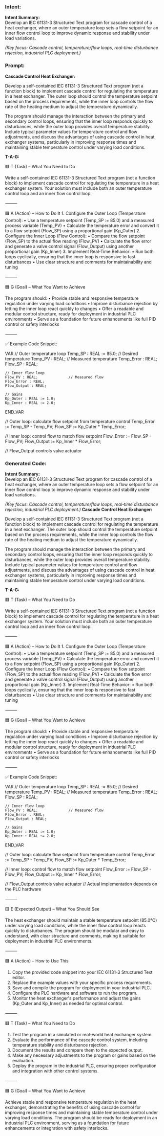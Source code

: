 ### Intent:
**Intent Summary:**  
Develop an IEC 61131-3 Structured Text program for cascade control of a heat exchanger, where an outer temperature loop sets a flow setpoint for an inner flow control loop to improve dynamic response and stability under load variations.  

*(Key focus: Cascade control, temperature/flow loops, real-time disturbance rejection, industrial PLC deployment.)*

### Prompt:
**Cascade Control Heat Exchanger:**

Develop a self-contained IEC 61131-3 Structured Text program (not a function block) to implement cascade control for regulating the temperature in a heat exchanger. The outer loop should control the temperature setpoint based on the process requirements, while the inner loop controls the flow rate of the heating medium to adjust the temperature dynamically.

The program should manage the interaction between the primary and secondary control loops, ensuring that the inner loop responds quickly to disturbances, while the outer loop provides overall temperature stability. Include typical parameter values for temperature control and flow adjustments, and discuss the advantages of using cascade control in heat exchanger systems, particularly in improving response times and maintaining stable temperature control under varying load conditions.

**T-A-G:**

🟥 T (Task) – What You Need to Do

Write a self-contained IEC 61131-3 Structured Text program (not a function block) to implement cascade control for regulating the temperature in a heat exchanger system. Your solution must include both an outer temperature control loop and an inner flow control loop.

⸻

🟩 A (Action) – How to Do It
	1.	Configure the Outer Loop (Temperature Control):
	•	Use a temperature setpoint (Temp_SP := 85.0) and a measured process variable (Temp_PV)
	•	Calculate the temperature error and convert it to a flow setpoint (Flow_SP) using a proportional gain (Kp_Outer)
	2.	Configure the Inner Loop (Flow Control):
	•	Compare the flow setpoint (Flow_SP) to the actual flow reading (Flow_PV)
	•	Calculate the flow error and generate a valve control signal (Flow_Output) using another proportional gain (Kp_Inner)
	3.	Implement Real-Time Behavior:
	•	Run both loops cyclically, ensuring that the inner loop is responsive to fast disturbances
	•	Use clear structure and comments for maintainability and tuning

⸻

🟦 G (Goal) – What You Want to Achieve

The program should:
	•	Provide stable and responsive temperature regulation under varying load conditions
	•	Improve disturbance rejection by letting the inner loop react quickly to changes
	•	Offer a readable and modular control structure, ready for deployment in industrial PLC environments
	•	Serve as a foundation for future enhancements like full PID control or safety interlocks

⸻

✅ Example Code Snippet:

VAR
    // Outer temperature loop
    Temp_SP : REAL := 85.0;      // Desired temperature
    Temp_PV : REAL;              // Measured temperature
    Temp_Error : REAL;
    Flow_SP : REAL;

    // Inner flow loop
    Flow_PV : REAL;              // Measured flow
    Flow_Error : REAL;
    Flow_Output : REAL;

    // Gains
    Kp_Outer : REAL := 1.0;
    Kp_Inner : REAL := 2.0;
END_VAR

// Outer loop: calculate flow setpoint from temperature control
Temp_Error := Temp_SP - Temp_PV;
Flow_SP := Kp_Outer * Temp_Error;

// Inner loop: control flow to match flow setpoint
Flow_Error := Flow_SP - Flow_PV;
Flow_Output := Kp_Inner * Flow_Error;

// Flow_Output controls valve actuator

### Generated Code:
**Intent Summary:**  
Develop an IEC 61131-3 Structured Text program for cascade control of a heat exchanger, where an outer temperature loop sets a flow setpoint for an inner flow control loop to improve dynamic response and stability under load variations.  

*(Key focus: Cascade control, temperature/flow loops, real-time disturbance rejection, industrial PLC deployment.)*
**Cascade Control Heat Exchanger:**

Develop a self-contained IEC 61131-3 Structured Text program (not a function block) to implement cascade control for regulating the temperature in a heat exchanger. The outer loop should control the temperature setpoint based on the process requirements, while the inner loop controls the flow rate of the heating medium to adjust the temperature dynamically.

The program should manage the interaction between the primary and secondary control loops, ensuring that the inner loop responds quickly to disturbances, while the outer loop provides overall temperature stability. Include typical parameter values for temperature control and flow adjustments, and discuss the advantages of using cascade control in heat exchanger systems, particularly in improving response times and maintaining stable temperature control under varying load conditions.

**T-A-G:**

🟥 T (Task) – What You Need to Do

Write a self-contained IEC 61131-3 Structured Text program (not a function block) to implement cascade control for regulating the temperature in a heat exchanger system. Your solution must include both an outer temperature control loop and an inner flow control loop.

⸻

🟩 A (Action) – How to Do It
	1.	Configure the Outer Loop (Temperature Control):
	•	Use a temperature setpoint (Temp_SP := 85.0) and a measured process variable (Temp_PV)
	•	Calculate the temperature error and convert it to a flow setpoint (Flow_SP) using a proportional gain (Kp_Outer)
	2.	Configure the Inner Loop (Flow Control):
	•	Compare the flow setpoint (Flow_SP) to the actual flow reading (Flow_PV)
	•	Calculate the flow error and generate a valve control signal (Flow_Output) using another proportional gain (Kp_Inner)
	3.	Implement Real-Time Behavior:
	•	Run both loops cyclically, ensuring that the inner loop is responsive to fast disturbances
	•	Use clear structure and comments for maintainability and tuning

⸻

🟦 G (Goal) – What You Want to Achieve

The program should:
	•	Provide stable and responsive temperature regulation under varying load conditions
	•	Improve disturbance rejection by letting the inner loop react quickly to changes
	•	Offer a readable and modular control structure, ready for deployment in industrial PLC environments
	•	Serve as a foundation for future enhancements like full PID control or safety interlocks

⸻

✅ Example Code Snippet:

VAR
    // Outer temperature loop
    Temp_SP : REAL := 85.0;      // Desired temperature
    Temp_PV : REAL;              // Measured temperature
    Temp_Error : REAL;
    Flow_SP : REAL;

    // Inner flow loop
    Flow_PV : REAL;              // Measured flow
    Flow_Error : REAL;
    Flow_Output : REAL;

    // Gains
    Kp_Outer : REAL := 1.0;
    Kp_Inner : REAL := 2.0;
END_VAR

// Outer loop: calculate flow setpoint from temperature control
Temp_Error := Temp_SP - Temp_PV;
Flow_SP := Kp_Outer * Temp_Error;

// Inner loop: control flow to match flow setpoint
Flow_Error := Flow_SP - Flow_PV;
Flow_Output := Kp_Inner * Flow_Error;

// Flow_Output controls valve actuator
// Actual implementation depends on the PLC hardware

⸻

🟨 E (Expected Output) – What You Should See

The heat exchanger should maintain a stable temperature setpoint (85.0°C) under varying load conditions, while the inner flow control loop reacts quickly to disturbances. The program should be modular and easy to understand, with clear structure and comments, making it suitable for deployment in industrial PLC environments.

⸻

🟩 A (Action) – How to Use This

1.	Copy the provided code snippet into your IEC 61131-3 Structured Text editor.
2.	Replace the example values with your specific process requirements.
3.	Save and compile the program for deployment in your industrial PLC.
4.	Configure the PLC hardware and software to run the program.
5.	Monitor the heat exchanger's performance and adjust the gains (Kp_Outer and Kp_Inner) as needed for optimal control.

⸻

🟥 T (Task) – What You Need to Do

1.	Test the program in a simulated or real-world heat exchanger system.
2.	Evaluate the performance of the cascade control system, including temperature stability and disturbance rejection.
3.	Document the results and compare them to the expected output.
4.	Make any necessary adjustments to the program or gains based on the evaluation.
5.	Deploy the program in the industrial PLC, ensuring proper configuration and integration with other control systems.

⸻

🟦 G (Goal) – What You Want to Achieve

Achieve stable and responsive temperature regulation in the heat exchanger, demonstrating the benefits of using cascade control for improving response times and maintaining stable temperature control under varying load conditions. The program should be ready for deployment in an industrial PLC environment, serving as a foundation for future enhancements or integration with safety interlocks.
